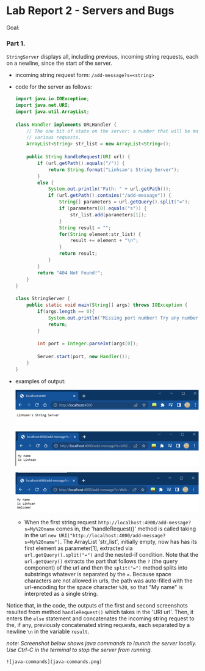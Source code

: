 # Lab Report 2 - Servers and Bugs
Goal: 

### Part 1.
`StringServer` displays all, including previous, incoming string requests, each on a newline, since the start of the server.
- incoming string request form: `/add-message?s=<string>`
- code for the server as follows:
    ```java
    import java.io.IOException;
    import java.net.URI;
    import java.util.ArrayList;

    class Handler implements URLHandler {
        // The one bit of state on the server: a number that will be manipulated by
        // various requests.
        ArrayList<String> str_list = new ArrayList<String>();

        public String handleRequest(URI url) {
            if (url.getPath().equals("/")) {
                return String.format("Linhsan's String Server");
            } 
            else {
                System.out.println("Path: " + url.getPath());
                if (url.getPath().contains("/add-message")) {
                    String[] parameters = url.getQuery().split("=");
                    if (parameters[0].equals("s")) {
                        str_list.add(parameters[1]);
                    }
                    String result = "";
                    for(String element:str_list) {
                        result += element + "\n";
                    }
                    return result;
                }
            }
            return "404 Not Found!";
        }
    }

    class StringServer {
        public static void main(String[] args) throws IOException {
            if(args.length == 0){
                System.out.println("Missing port number! Try any number between 1024 to 49151");
                return;
            }

            int port = Integer.parseInt(args[0]);

            Server.start(port, new Handler());
        }
    }
    ```
- examples of output:

    ![homepage](homepage.png)
    
    ![screenshot-1](screenshot-1.png)
    
    ![screenshot-2](screenshot-2.png)
    
    - When the first string request `http://localhost:4000/add-message?s=My%20name` comes in, the 'handleRequest()' method is called taking in the url `new URI("http://localhost:4000/add-message?s=My%20name")`. The ArrayList 'str_list', initially empty, now has has its first element as parameter[1], extracted via `url.getQuery().split("=")` and the nested-if condition. Note that the `url.getQuery()` extracts the part that follows the `?` (the query component) of the url and then the `split("=")` method splits into substrings whatever is separated by the `=`. Because space characters are not allowed in urls, the path was auto-filled with the url-encoding for the space character `%20`, so that "My name" is interpreted as a single string. 

Notice that, in the code, the outputs of the first and second screenshots resulted from method `handleRequest()` which takes in the 'URI url'. Then, it enters the `else` statement and concatenates the incoming string request to the, if any, previously concatenated string requests, each separated by a newline `\n` in the variable `result`.

*note: Screenshot below shows java commands to launch the server locally. Use Ctrl-C in the terminal to stop the server from running.*

    ![java-commands](java-commands.png)
